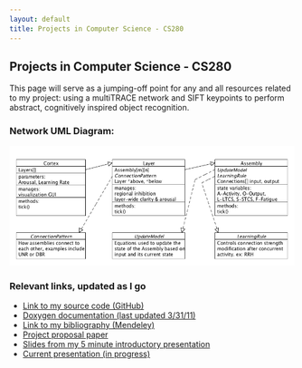 ```yaml
---
layout: default
title: Projects in Computer Science - CS280
---
```


<div id="content">

<h2>Projects in Computer Science - CS280</h2>

<p>This page will serve as a jumping-off point for any and all resources
related to my project: using a multiTRACE network and SIFT keypoints
to perform abstract, cognitively inspired object recognition. </p>

<h3>Network UML Diagram:</h3>

<img width="640" alt="network UML diagram" src="images/multiTRACE_network.png">

<h3>Relevant links, updated as I go</h3>

<ul>
<li><a href="https://github.com/gnmerritt/multiTrace-features">Link to my source code (GitHub)</a></li>
<li><a href="doc/main.html">Doxygen documentation (last updated 3/31/11)</a></li>
<li><a href="http://www.mendeley.com/groups/840881/multitrace-object-recognition/">Link to my bibliography (Mendeley)</a></li>
<li><a href="cognitive_vision.pdf">Project proposal paper</a></li>
<li><a href="projects_initial_presentation.pdf">Slides from my 5 minute introductory presentation</a></li>
<li><a href="projects_progress.pdf">Current presentation (in progress)</a>
